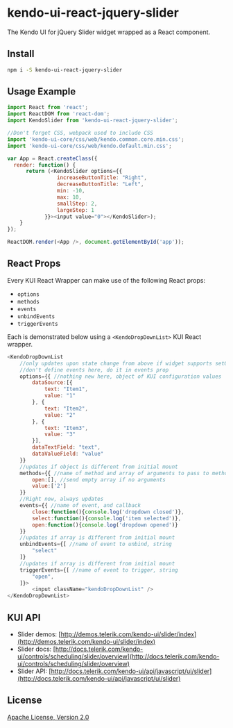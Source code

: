 # kendo-ui-react-jquery-slider

The Kendo UI for jQuery Slider widget wrapped as a React component.

## Install

```bash
npm i -S kendo-ui-react-jquery-slider
```

## Usage Example

```javascript
import React from 'react';
import ReactDOM from 'react-dom';
import KendoSlider from 'kendo-ui-react-jquery-slider';

//Don't forget CSS, webpack used to include CSS
import 'kendo-ui-core/css/web/kendo.common.core.min.css';
import 'kendo-ui-core/css/web/kendo.default.min.css';

var App = React.createClass({
  render: function() {
	  return (<KendoSlider options={{
                increaseButtonTitle: "Right",
                decreaseButtonTitle: "Left",
                min: -10,
                max: 10,
                smallStep: 2,
                largeStep: 1
            }}><input value="0"></KendoSlider>);
	}
});

ReactDOM.render(<App />, document.getElementById('app'));
```

## React Props

Every KUI React Wrapper can make use of the following React props:

* `options`
* `methods`
* `events`
* `unbindEvents`
* `triggerEvents`

Each is demonstrated below using a `<KendoDropDownList>` KUI React wrapper.

```javascript
<KendoDropDownList
	//only updates upon state change from above if widget supports setOptions()
	//don't define events here, do it in events prop
	options={{ //nothing new here, object of KUI configuration values
		dataSource:[{
			text: "Item1",
			value: "1"
		}, {
			text: "Item2",
			value: "2"
		}, {
			text: "Item3",
			value: "3"
		}],
		dataTextField: "text",
		dataValueField: "value"
	}}
	//updates if object is different from initial mount
	methods={{ //name of method and array of arguments to pass to method
		open:[], //send empty array if no arguments
		value:['2']
	}}
	//Right now, always updates
	events={{ //name of event, and callback
		close:function(){console.log('dropdown closed')},
		select:function(){console.log('item selected')},
		open:function(){console.log('dropdown opened')}
	}}
	//updates if array is different from initial mount
	unbindEvents={[ //name of event to unbind, string
		"select"
	]}
	//updates if array is different from initial mount
	triggerEvents={[ //name of event to trigger, string
		"open",
	]}>
		<input className="kendoDropDownList" />
</KendoDropDownList>
```

## KUI API

* Slider demos: [http://demos.telerik.com/kendo-ui/slider/index](http://demos.telerik.com/kendo-ui/slider/index)
* Slider docs: [http://docs.telerik.com/kendo-ui/controls/scheduling/slider/overview](http://docs.telerik.com/kendo-ui/controls/scheduling/slider/overview)
* Slider API: [http://docs.telerik.com/kendo-ui/api/javascript/ui/slider](http://docs.telerik.com/kendo-ui/api/javascript/ui/slider)

## License

[Apache License, Version 2.0](http://www.apache.org/licenses/LICENSE-2.0)
